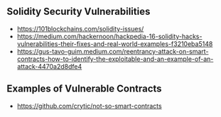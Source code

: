 ## Solidity Security Vulnerabilities
- https://101blockchains.com/solidity-issues/
- https://medium.com/hackernoon/hackpedia-16-solidity-hacks-vulnerabilities-their-fixes-and-real-world-examples-f3210eba5148
- https://gus-tavo-guim.medium.com/reentrancy-attack-on-smart-contracts-how-to-identify-the-exploitable-and-an-example-of-an-attack-4470a2d8dfe4

## Examples of Vulnerable Contracts
- https://github.com/crytic/not-so-smart-contracts
